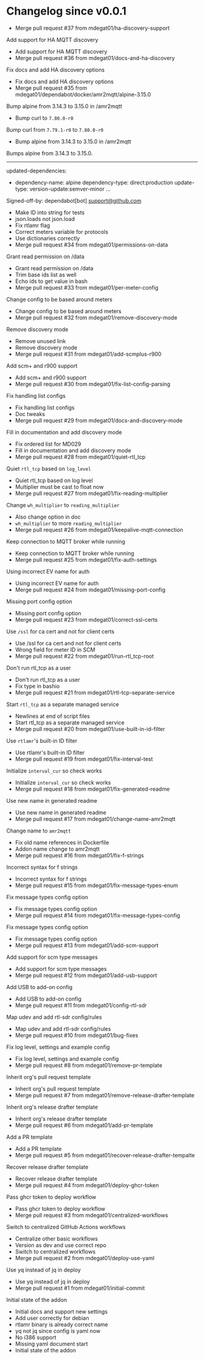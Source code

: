 # Changelog since v0.0.1
- Merge pull request #37 from mdegat01/ha-discovery-support

Add support for HA MQTT discovery 
- Add support for HA MQTT discovery 
- Merge pull request #36 from mdegat01/docs-and-ha-discovery

Fix docs and add HA discovery options 
- Fix docs and add HA discovery options 
- Merge pull request #35 from mdegat01/dependabot/docker/amr2mqtt/alpine-3.15.0

Bump alpine from 3.14.3 to 3.15.0 in /amr2mqtt 
- Bump curl to `7.80.0-r0`

Bump curl from `7.79.1-r0` to `7.80.0-r0` 
- Bump alpine from 3.14.3 to 3.15.0 in /amr2mqtt

Bumps alpine from 3.14.3 to 3.15.0.

---
updated-dependencies:
- dependency-name: alpine
  dependency-type: direct:production
  update-type: version-update:semver-minor
...

Signed-off-by: dependabot[bot] <support@github.com> 
- Make ID into string for tests 
- json.loads not json.load 
- Fix rtlamr flag 
- Correct meters variable for protocols 
- Use dictionaries correctly 
- Merge pull request #34 from mdegat01/permissions-on-data

Grant read permission on /data 
- Grant read permission on /data 
- Trim base ids list as well 
- Echo ids to get value in bash 
- Merge pull request #33 from mdegat01/per-meter-config

Change config to be based around meters 
- Change config to be based around meters 
- Merge pull request #32 from mdegat01/remove-discovery-mode

Remove discovery mode 
- Remove unused link 
- Remove discovery mode 
- Merge pull request #31 from mdegat01/add-scmplus-r900

Add scm+ and r900 support 
- Add scm+ and r900 support 
- Merge pull request #30 from mdegat01/fix-list-config-parsing

Fix handling list configs 
- Fix handling list configs 
- Doc tweaks 
- Merge pull request #29 from mdegat01/docs-and-discovery-mode

Fill in documentation and add discovery mode 
- Fix ordered list for MD029 
- Fill in documentation and add discovery mode 
- Merge pull request #28 from mdegat01/quiet-rtl_tcp

Quiet `rtl_tcp` based on `log_level` 
- Quiet rtl_tcp based on log level 
- Multiplier must be cast to float now 
- Merge pull request #27 from mdegat01/fix-reading-multiplier

Change `wh_multiplier` to `reading_multiplier` 
- Also change option in doc 
- `wh_multiplier` to more `reading_multiplier` 
- Merge pull request #26 from mdegat01/keepalive-mqtt-connection

Keep connection to MQTT broker while running 
- Keep connection to MQTT broker while running 
- Merge pull request #25 from mdegat01/fix-auth-settings

Using incorrect EV name for auth 
- Using incorrect EV name for auth 
- Merge pull request #24 from mdegat01/missing-port-config

Missing port config option 
- Missing port config option 
- Merge pull request #23 from mdegat01/correct-ssl-certs

Use `/ssl` for ca cert and not for client certs 
- Use /ssl for ca cert and not for client certs 
- Wrong field for meter ID in SCM 
- Merge pull request #22 from mdegat01/run-rtl_tcp-root

Don't run rtl_tcp as a user 
- Don't run rtl_tcp as a user 
- Fix type in bashio 
- Merge pull request #21 from mdegat01/rtl-tcp-separate-service

Start `rtl_tcp` as a separate managed service 
- Newlines at end of script files 
- Start rtl_tcp as a separate managed service 
- Merge pull request #20 from mdegat01/use-built-in-id-filter

Use `rtlamr`'s built-in ID filter 
- Use rtlamr's built-in ID filter 
- Merge pull request #19 from mdegat01/fix-interval-test

Initialize `interval_cur` so check works 
- Initialize `interval_cur` so check works 
- Merge pull request #18 from mdegat01/fix-generated-readme

Use new name in generated readme 
- Use new name in generated readme 
- Merge pull request #17 from mdegat01/change-name-amr2mqtt

Change name to `amr2mqtt` 
- Fix old name references in Dockerfile 
- Addon name change to amr2mqtt 
- Merge pull request #16 from mdegat01/fix-f-strings

Incorrect syntax for f strings 
- Incorrect syntax for f strings 
- Merge pull request #15 from mdegat01/fix-message-types-enum

Fix message types config option 
- Fix message types config option 
- Merge pull request #14 from mdegat01/fix-message-types-config

Fix message types config option 
- Fix message types config option 
- Merge pull request #13 from mdegat01/add-scm-support

Add support for scm type messages 
- Add support for scm type messages 
- Merge pull request #12 from mdegat01/add-usb-support

Add USB to add-on config 
- Add USB to add-on config 
- Merge pull request #11 from mdegat01/config-rtl-sdr

Map udev and add rtl-sdr config/rules 
- Map udev and add rtl-sdr config/rules 
- Merge pull request #10 from mdegat01/bug-fixes

Fix log level, settings and example config 
- Fix log level, settings and example config 
- Merge pull request #8 from mdegat01/remove-pr-template

Inherit org's pull request template 
- Inherit org's pull request template 
- Merge pull request #7 from mdegat01/remove-release-drafter-template

Inherit org's release drafter template 
- Inherit org's release drafter template 
- Merge pull request #6 from mdegat01/add-pr-template

Add a PR template 
- Add a PR template 
- Merge pull request #5 from mdegat01/recover-release-drafter-tempalte

Recover release drafter template 
- Recover release drafter template 
- Merge pull request #4 from mdegat01/deploy-ghcr-token

Pass ghcr token to deploy workflow 
- Pass ghcr token to deploy workflow 
- Merge pull request #3 from mdegat01/centralized-workflows

Switch to centralized GitHub Actions workflows 
- Centralize other basic workflows 
- Version as dev and use correct repo 
- Switch to centralized workflows 
- Merge pull request #2 from mdegat01/deploy-use-yaml

Use yq instead of jq in deploy 
- Use yq instead of jq in deploy 
- Merge pull request #1 from mdegat01/initial-commit

Initial state of the addon 
- Initial docs and support new settings 
- Add user correctly for debian 
- rtlamr binary is already correct name 
- yq not jq since config is yaml now 
- No i386 support 
- Missing yaml document start 
- Initial state of the addon 
